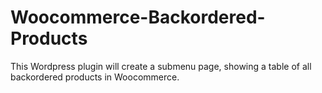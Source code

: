 Woocommerce-Backordered-Products
================================

This Wordpress plugin will create a submenu page, showing a table of all backordered products in Woocommerce.

